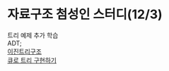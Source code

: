 # 자료구조 첨성인 스터디(12/3)
트리 예제 추가 학습<br>
ADT; <br>
[이진트리구조](/Binary_Tree.h) <br>
[큐로 트리 구현하기](/Tree_Queue.h)
